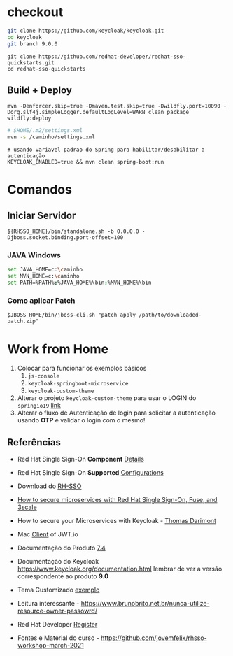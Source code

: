 

# checkout

```bash
git clone https://github.com/keycloak/keycloak.git
cd keycloak
git branch 9.0.0
```



```shell
git clone https://github.com/redhat-developer/redhat-sso-quickstarts.git
cd redhat-sso-quickstarts
```



## Build + Deploy

```shell
mvn -Denforcer.skip=true -Dmaven.test.skip=true -Dwildfly.port=10090 -Dorg.slf4j.simpleLogger.defaultLogLevel=WARN clean package wildfly:deploy 
```

```sh
# $HOME/.m2/settings.xml
mvn -s /caminho/settings.xml
```

```shell
# usando variavel padrao do Spring para habilitar/desabilitar a autenticação
KEYCLOAK_ENABLED=true && mvn clean spring-boot:run
```



# Comandos

## Iniciar Servidor

```shell
${RHSSO_HOME}/bin/standalone.sh -b 0.0.0.0 -Djboss.socket.binding.port-offset=100
```



### JAVA Windows

```bash
set JAVA_HOME=c:\caminho
set MVN_HOME=c:\caminho
set PATH=%PATH%;%JAVA_HOME%\bin;%MVN_HOME%\bin
```



### Como aplicar Patch

```shell
$JBOSS_HOME/bin/jboss-cli.sh "patch apply /path/to/downloaded-patch.zip"
```



# Work from Home

1. Colocar para funcionar os exemplos básicos
   1. `js-console`
   2. `keycloak-springboot-microservice`
   3. `keycloak-custom-theme`
2. Alterar o projeto `keycloak-custom-theme` para usar o LOGIN do `springio19` [link](https://github.com/jovemfelix/keycloak-docker-demo/tree/master/idm-system/keycloak/themes/springio19/)
3. Alterar o fluxo de Autenticação de login para solicitar a autenticação usando **OTP** e validar o login com o mesmo!



## Referências

* Red Hat Single Sign-On **Component** [Details](https://access.redhat.com/articles/2342881)

* Red Hat Single Sign-On **Supported** [Configurations](https://access.redhat.com/articles/2342861)

* Download do [RH-SSO](https://access.redhat.com/jbossnetwork/restricted/listSoftware.html?downloadType=distributions&product=core.service.rhsso)

* [How to secure microservices with Red Hat Single Sign-On, Fuse, and 3scale](https://access.redhat.com/jbossnetwork/restricted/listSoftware.html?downloadType=distributions&product=core.service.rhsso&version=7.3&productChanged=yes)

* How to secure your Microservices with Keycloak - [Thomas Darimont](https://www.youtube.com/watch?v=FyVHNJNriUQ&t=2567s)

* Mac [Client](https://gist.github.com/jovemfelix/2c24e07c10ae97be9635f12cd4862e90) of JWT.io

* Documentação do Produto [7.4](https://access.redhat.com/documentation/en-us/red_hat_single_sign-on/7.4/)

* Documentação do Keycloak https://www.keycloak.org/documentation.html lembrar de ver a versão correspondente ao produto **9.0**

* Tema Customizado [exemplo](https://github.com/jovemfelix/keycloak-bbd-theme)

* Leitura interessante - https://www.brunobrito.net.br/nunca-utilize-resource-owner-passowrd/

* Red Hat Developer [Register](https://developers.redhat.com/register)

* Fontes e Material do curso - https://github.com/jovemfelix/rhsso-workshop-march-2021

  

